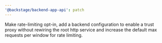 ```yaml
---
'@backstage/backend-app-api': patch
---
```


Make rate-limiting opt-in, add a backend configuration to enable a trust proxy without rewiring the root http service and increase the default max requests per window for rate limiting.

